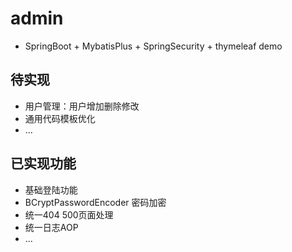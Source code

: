 # admin

- SpringBoot + MybatisPlus + SpringSecurity + thymeleaf demo

## 待实现

- 用户管理：用户增加删除修改
- 通用代码模板优化
- ...

## 已实现功能

- 基础登陆功能
- BCryptPasswordEncoder 密码加密
- 统一404 500页面处理
- 统一日志AOP
- ...